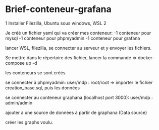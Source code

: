 # Brief-conteneur-grafana

  1 Installer Filezilla, Ubuntu sous windows, WSL 2
  
 Je créé un fichier yaml qui va créer mes conteneur:
  -1 conteneur pour mysql
  -1 conteneur pour phpmyadmin
  -1 conteneur pour grafana
 
 lancer WSL, filezilla, se connecter au serveur et y envoyer les fichiers.
 
 Se mettre dans le répertoire des fichier, lancer la commande => docker-compose up -d
 
 les conteneurs se sont créés
 
se connecter à phpmyadmin: user/mdp : root/root => importer le fichier creation_base.sql, puis les données 
 
se connecter au conteneur graphana (localhost port 3000): user/mdp : admin/admin

ajouter à une source de données à partir de graphana (Data source)

créer les graphs voulu.
